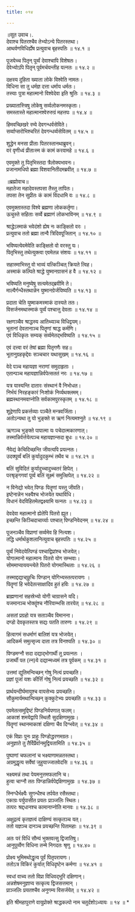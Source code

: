 ```yaml
---
title: ०१४

---
```

॥सूत उवाच।.  
देवाश्च पितरश्चैव तेभ्योऽन्ये पितरस्तथा।  
आथर्वणविधिर्ह्येष प्रत्युवाच बृहस्पतिः ॥ १४.१ ॥  

पूजयेच्च पितृन् पूर्व्वं देवाश्चापि विशेषतः।  
देवेभ्योऽपि पितृन् पूर्वमर्चयन्तीह यत्नतः ॥ १४.२ ॥  

दक्षस्य दुहिता ख्याता लोके विश्वेति नामतः।  
विधिना सा तु धर्मज्ञ दत्ता धर्माय धर्मतः।  
तस्याः पुत्रा महात्मानो विश्वेदेवा इति श्रुतिः ॥ १४.३ ॥  

प्रख्यातास्त्रिषु लोकेषु सर्व्वलोकनमस्कृताः।  
समस्तास्ते महात्मानश्वेरुरुग्रं महत्तपः ॥ १४.४ ॥  

हिमवच्छिखरे रम्ये देवगन्धर्वसेविते।  
सर्व्वाप्सरोभिश्चरितं देवगन्धर्व्वसेवितम् ॥ १४.५ ॥  

शुद्धेन मनसा प्रीताः पितरस्तानथाब्रुवन्।  
वरं वृणीध्वं प्रीताःस्म कं कामं करवामहे ॥ १४.६ ॥  

एवमुक्ते तु पितृभिस्तदा त्रैलोक्यभावनः।  
प्रजानामधिपो ब्रह्मा विशवानितीदमब्रवीत् ॥ १४.७ ॥  

॥ब्रह्मोवाच॥  
महातेजा महादेवस्तपसा तैस्तु तापितः।  
तपसा तेन सुप्रीतः कं कामं विदधामि वः ॥ १४.८ ॥  

एवमुक्तास्तदा विश्वे ब्रह्मणा लोककर्तृणा।  
ऊचुस्ते सहिताः सर्व्वे ब्रह्माणं लोकभाविनम् ॥ १४.९ ॥  

श्राद्धेऽस्माकं भवेदंशो ह्येष नः काङ्क्षितो वरः ।  
प्रत्युवाच ततो ब्रह्मा तान्वै त्रिदिवपूजितान् ॥ १४.१० ॥  

भविष्यत्येवमेवेति काङ्क्षितो वो वरस्तु यः।  
पितृभिस्तु तथेत्युक्त्वा एवमेतन्न संशयः ॥ १४.११ ॥  

सहास्माभिस्तु वो भाव्यं यत्किञ्चित् क्रियते त्विह।  
अस्माकं कल्पिते श्राद्धे युष्मानग्रासनं ह वै ॥ १४.१२ ॥  

भविष्यति मनुष्येषु सत्यमेतद्ब्रवीमि ते।  
माल्यैर्गन्धैस्तथान्नेन युष्मानग्रेर्जयिष्यति ॥ १४.१३ ॥  

प्रदाता चेति युष्माकमस्माकं दास्यते ततः।  
विसर्जनमथास्माकं पूर्व्वं पश्चात्तु देवताः ॥ १४.१४ ॥  

रक्षणञ्चैव श्राद्धस्य आतिथ्यञ्च विधिद्वयम्।  
भूतानां देवतानाञ्च पितॄणां श्राद्ध कर्मणि।  
एवं विधिकृतः सम्यक् सर्व्वमेतद्भविष्यति ॥ १४.१५ ॥  

एवं दत्त्वा वरं तेषां ब्रह्मा पितृगणैः सह॥  
भूतानुग्रहकृद्देवः सञ्चचार यथासुखम् ॥ १४.१६ ॥  

वेदे पञ्च महायज्ञा नराणां समुदाहृताः ।  
एतान्पञ्च महायज्ञान्निर्वपेत्सततं नरः ॥ १४.१७ ॥  

यत्र यास्यन्ति दातारः संस्थानं वै निभोधत।  
निर्भयं निरहङ्कारं निःशोकं निर्व्यथक्लमम्।  
ब्रह्मस्थानमवाप्नोति सर्वकामपुरस्कृतम् ॥ १४.१८ ॥  

शूद्रेणापि प्रकर्त्तव्याः पञ्चैते मन्त्रवर्जिताः।  
अतोऽन्यथा तु यो भुङ्क्ते स ऋणं नित्यमश्नुते ॥ १४.१९ ॥  

ऋणञ्च भुङ्क्ते पापात्मा यः पचेदात्मकारणात्।  
तस्मान्निर्वर्त्तयेत्पञ्च महायज्ञान्सदा बुधः ॥ १४.२० ॥  

नैवेद्यं केचिदिच्छन्ति जीवत्यपि प्रयत्नतः।  
उदक्पूर्व्वं बलिं कुर्यादुदकुम्भं तथैव च ॥ १४.२१ ॥  

बलिं सुविदितं कुर्यादुच्चादुच्चतरं क्षिपेत् ।  
परश्रृङ्गगवां पूर्व्व बलिं सूक्ष्मं समुत्क्षिपेत् ॥ १४.२२ ॥  

न विनेद्यो भवेत् पिण्डः पितॄणां यस्तु जीवति।  
इष्टेनान्नेन भक्ष्यैश्च भोजयेत यथाविधि।  
विधानं वेदविहितमेतद्वक्ष्यामि यत्नतः ॥ १४.२३ ॥  

देवदेवा महात्मानो ह्येतेपि पितरो ह्युत।  
इच्छन्ति किञ्चिदाचार्य्याः पश्चात् पिण्डनिवेदनम् ॥ १४.२४ ॥  

पूजनञ्चैव विप्राणां सर्व्वमेव हि नित्यशः।  
तद्धि धर्मार्थकुशलानित्युवाच बृहस्पतिः ॥ १४.२५ ॥  

पूर्व्वं निवेदयेत्पिण्डं पश्चाद्विप्रांश्च भोजयेत्।  
योगात्मानो महात्मानः पितरो योग सम्भवाः।  
सोममाप्याययन्त्येते पितरो योगमास्थिताः ॥ १४.२६ ॥  

तस्माद्दद्याच्‌छुचिः पिण्डान् योगिभ्यस्तत्परायणः ।  
पितॄणां हि भवेदेतत्साक्षादिव हुतं हविः ॥ १४.२७ ॥  

ब्राह्मणानां सहस्रेभ्यो योगी चाग्रासने यदि।  
यजमानञ्च भोक्तॄंश्च नौरिवाम्भसि तारयेत् ॥ १४.२८ ॥  

असतां प्रग्रहो यत्र सताञ्चैव विमानना।  
दण्डो देवकृतस्तत्र सद्यः पतति तारुणः ॥ १४.२९ ॥  

हित्वागमं सधर्माणं बालिशं यत्र भोजयेत्।  
आदिकर्म समुत्सृज्य दाता तत्र विनश्यति ॥ १४.३० ॥  

पिण्डमग्नौ सदा दद्याद्भोगार्थी तु प्रयत्नतः ।  
प्रजार्थी पत (त्न)ये दद्यान्मध्यमं तत्र पूर्वकम् ॥ १४.३१ ॥  

उत्तमां द्युतिमन्विच्छन् गोषु नित्यं प्रयच्छति।  
प्रज्ञां पूजां यशः कीर्त्तिं गोषु नित्यं प्रयच्छति ॥ १४.३२ ॥  

प्रार्थयन्दीर्घमायुश्च वायसेभ्यः प्रयच्छति।  
सौकुमार्यमथान्विच्छन् कुक्कुटेभ्यः प्रयच्छति ॥ १४.३३ ॥  

एवमेतत्समुद्दिष्टं पिण्डनिर्वपणात् फलम्।  
आकाशं शमयेद्वापि स्थितौ सुदक्षिणामुखः।  
पितॄणां स्थानमाकाशं दक्षिणा चैव दिग्भवेत् ॥ १४.३४ ॥  

एकं विप्राः पुनः प्राहुः पिण्डोद्धरणमग्रतः।  
अनुज्ञाते तु तैर्विप्रैर्वानमुद्वियतामिति ॥ १४.३५ ॥  

पुष्पाणां चफलानां च भक्ष्याणामन्नतस्तथा।  
अग्रमुद्धृत्य सर्वेषां जुहुयाज्जातवेदसि ॥ १४.३६ ॥  

भक्ष्यमन्नं तथा पेयमनुत्तमफलानि च।  
हुत्वा चाग्नौ ततः पिण्डान्निर्वपेद्दक्षिणामुखः ॥ १४.३७ ॥  

स्निग्धैर्भक्ष्यैः सुगन्धैश्च तर्पयेत रसैस्तथा।  
एकाग्रः पर्युपासीत प्रयतः प्राञ्जलिः स्थितः।  
तत्परः श्रद्दधानश्च कामानाप्नोति मानवः ॥ १४.३८ ॥  

अक्षुद्रत्वं कृतज्ञत्वं दाक्षिण्यं सत्कृतञ्च यत्।  
ततो यज्ञञ्च दानञ्च प्रयच्छन्ति पितामहाः ॥ १४.३९ ॥  

अतः परं विधिं सौम्यं भुक्तवत्सु द्विजातिषु।  
आनुपूर्व्येण विधिना तन्मे निगदतः श्रृणु ॥ १४.४० ॥  

प्रोक्ष्य भूमिमथोद्धृत्य पूर्वं पितृपरायणः।  
ततोऽत्र विकिरं कुर्यात् विधिदृष्टेन कर्मणा ॥ १४.४१ ॥  

स्वधां वाच्य ततो विप्रा विधिवद्भूरि दक्षिणान्।  
अन्नशेषमनुज्ञाप्य सत्कृत्य द्विजसत्तमान् ।  
प्राञ्जलिः प्रयतश्चैव अनुगम्य विसर्जयेत् ॥ १४.४२ ॥  

इति श्रीमहापुराणे वायुप्रोक्ते श्राद्धकल्पो नाम चतुर्दशोऽध्यायः ॥ १४ ॥ *